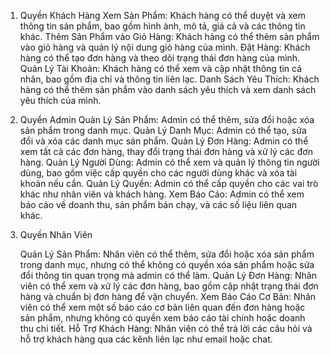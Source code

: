 1. Quyền Khách Hàng
   Xem Sản Phẩm: Khách hàng có thể duyệt và xem thông tin sản phẩm, bao gồm hình ảnh, mô tả, giá cả và các thông tin
   khác.
   Thêm Sản Phẩm vào Giỏ Hàng: Khách hàng có thể thêm sản phẩm vào giỏ hàng và quản lý nội dung giỏ hàng của mình.
   Đặt Hàng: Khách hàng có thể tạo đơn hàng và theo dõi trạng thái đơn hàng của mình.
   Quản Lý Tài Khoản: Khách hàng có thể xem và cập nhật thông tin cá nhân, bao gồm địa chỉ và thông tin liên lạc.
   Danh Sách Yêu Thích: Khách hàng có thể thêm sản phẩm vào danh sách yêu thích và xem danh sách yêu thích của mình.
2. Quyền Admin
   Quản Lý Sản Phẩm: Admin có thể thêm, sửa đổi hoặc xóa sản phẩm trong danh mục.
   Quản Lý Danh Mục: Admin có thể tạo, sửa đổi và xóa các danh mục sản phẩm.
   Quản Lý Đơn Hàng: Admin có thể xem tất cả các đơn hàng, thay đổi trạng thái đơn hàng và xử lý các đơn hàng.
   Quản Lý Người Dùng: Admin có thể xem và quản lý thông tin người dùng, bao gồm việc cấp quyền cho các người dùng khác
   và xóa tài khoản nếu cần.
   Quản Lý Quyền: Admin có thể cấp quyền cho các vai trò khác như nhân viên và khách hàng.
   Xem Báo Cáo: Admin có thể xem báo cáo về doanh thu, sản phẩm bán chạy, và các số liệu liên quan khác.
3. Quyền Nhân Viên

   Quản Lý Sản Phẩm: Nhân viên có thể thêm, sửa đổi hoặc xóa sản phẩm trong danh mục, nhưng có thể không có quyền xóa sản
                     phẩm hoặc sửa đổi thông tin quan trọng mà admin có thể làm.
                     Quản Lý Đơn Hàng: Nhân viên có thể xem và xử lý các đơn hàng, bao gồm cập nhật trạng thái đơn hàng và chuẩn bị đơn hàng
                     để vận chuyển.
                     Xem Báo Cáo Cơ Bản: Nhân viên có thể xem một số báo cáo cơ bản liên quan đến đơn hàng hoặc sản phẩm, nhưng không có
                     quyền xem báo cáo tài chính hoặc doanh thu chi tiết.
                     Hỗ Trợ Khách Hàng: Nhân viên có thể trả lời các câu hỏi và hỗ trợ khách hàng qua các kênh liên lạc như email hoặc chat.